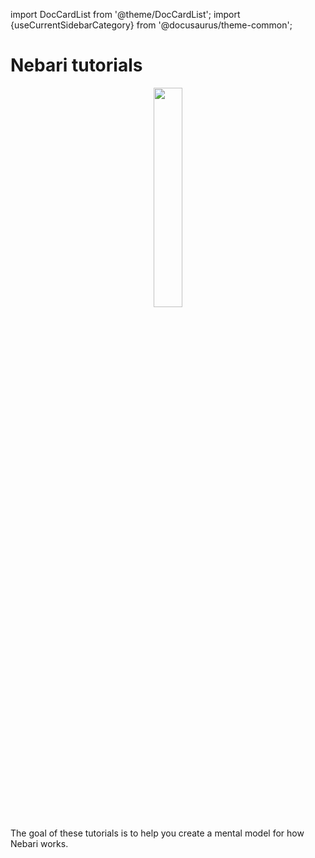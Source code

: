 import DocCardList from '@theme/DocCardList';
import {useCurrentSidebarCategory} from '@docusaurus/theme-common';

# Nebari tutorials

<div align="center">
    <img src="/img/welcome/tutorials-icon.svg" width="30%" style={{border: "none", paddingBottom: 10 + "px"}} />
</div>

The goal of these tutorials is to help you create a mental model for how Nebari works.

<DocCardList items={useCurrentSidebarCategory().items}/>
